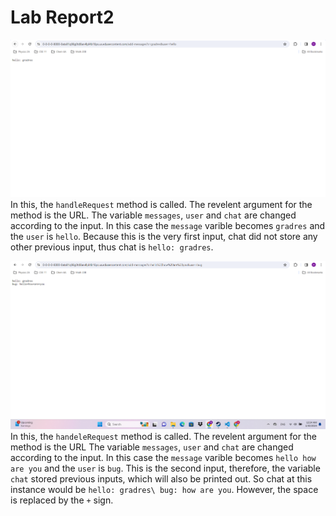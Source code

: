 # Lab Report2
![image](https://github.com/Holdenxie/Image1/blob/main/Screenshot%202024-01-30%20002338.png)
In this, the `handleRequest` method is called. 
The revelent argument for the method is the URL. 
The variable `messages`, `user` and `chat` are changed according to the input. In this case the `message` varible becomes `gradres` and the `user` is `hello`.
Because this is the very first input, chat did not store any other previous input, thus chat is `hello: gradres`.

![image](https://github.com/Holdenxie/Image1/blob/main/Screenshot%202024-01-30%20002408.png)
In this, the `handeleRequest` method is called. 
The revelent argument for the method is the URL 
The variable `messages`, `user` and `chat` are changed according to the input. In this case the `message` varible becomes `hello how are you` and the `user` is `bug`.
This is the second input, therefore, the variable `chat` stored previous inputs, which will also be printed out. 
So chat at this instance would be `hello: gradres\ bug: how are you`. However, the space is replaced by the `+` sign. 
